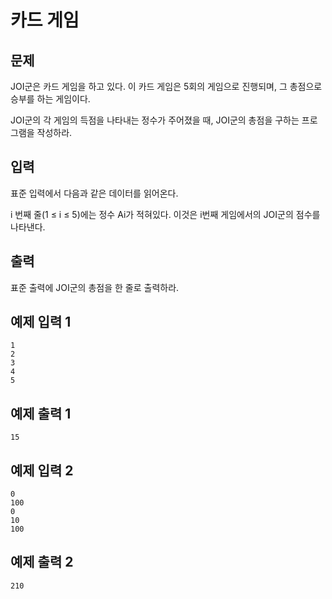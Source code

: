 # 카드 게임

## 문제
JOI군은 카드 게임을 하고 있다. 이 카드 게임은 5회의 게임으로 진행되며, 그 총점으로 승부를 하는 게임이다.

JOI군의 각 게임의 득점을 나타내는 정수가 주어졌을 때, JOI군의 총점을 구하는 프로그램을 작성하라.

## 입력
표준 입력에서 다음과 같은 데이터를 읽어온다.

i 번째 줄(1 ≤ i ≤ 5)에는 정수 Ai가 적혀있다. 이것은 i번째 게임에서의 JOI군의 점수를 나타낸다.

## 출력
표준 출력에 JOI군의 총점을 한 줄로 출력하라.

## 예제 입력 1
```
1
2
3
4
5
```

## 예제 출력 1
```
15
```

## 예제 입력 2
```
0
100
0
10
100
```

## 예제 출력 2
```
210
```